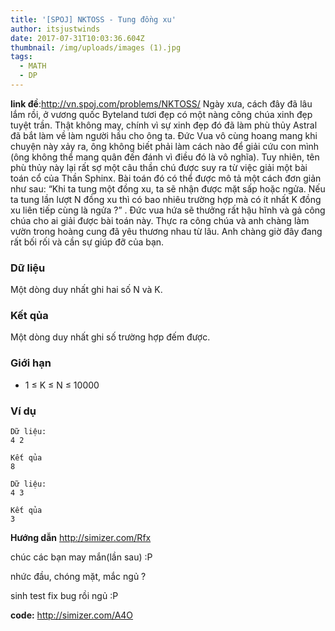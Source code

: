 ```yaml
---
title: '[SPOJ] NKTOSS - Tung đồng xu'
author: itsjustwinds
date: 2017-07-31T10:03:36.604Z
thumbnail: /img/uploads/images (1).jpg
tags:
  - MATH
  - DP
---
```

**link đề**:http://vn.spoj.com/problems/NKTOSS/
Ngày xưa, cách đây đã lâu lắm rồi, ở vương quốc Byteland tươi đẹp có một nàng công chúa xinh đẹp tuyệt trần. Thật không may, chính vì sự xinh đẹp đó đã làm phù thủy Astral đã bắt làm về làm người hầu cho ông ta. Đức Vua vô cùng hoang mang khi chuyện này xảy ra, ông không biết phải làm cách nào để giải cứu con mình \(ông không thể mang quân đến đánh vì điều đó là vô nghĩa\). Tuy nhiên, tên phù thủy này lại rất sợ một câu thần chú được suy ra từ việc giải một bài toán cổ của Thần Sphinx. Bài toán đó có thể được mô tả một cách đơn giản như sau: “Khi ta tung một đồng xu, ta sẽ nhận được mặt sấp hoặc ngửa. Nếu ta tung lần lượt N đồng xu thì có bao nhiêu trường hợp mà có ít nhất K đồng xu liên tiếp cùng là ngửa ?” . Đức vua hứa sẽ thưởng rất hậu hĩnh và gả công chúa cho ai giải được bài toán này. Thực ra công chúa và anh chàng làm vườn trong hoàng cung đã yêu thương nhau từ lâu. Anh chàng giờ đây đang rất bối rối và cần sự giúp đỡ của bạn.

### Dữ liệu

Một dòng duy nhất ghi hai số N và K.

### Kết qủa

Một dòng duy nhất ghi số trường hợp đếm được.

### Giới hạn

* 1 ≤ K ≤ N ≤ 10000

### Ví dụ

```
Dữ liệu:
4 2

Kết qủa
8

Dữ liệu:
4 3

Kết qủa
3
```


**Hướng dẫn** http://simizer.com/Rfx

chúc các bạn may mắn(lần sau) :P

nhức đầu, chóng mặt, mắc ngủ ?

sinh test fix bug rồi ngủ :P

**code:** http://simizer.com/A4O

